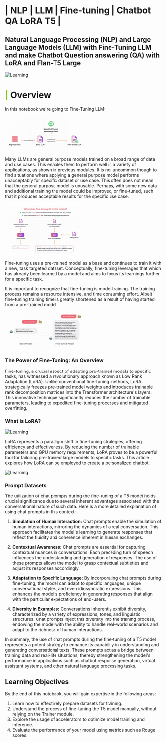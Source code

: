 # | NLP | LLM | Fine-tuning | Chatbot QA LoRA T5 |

## Natural Language Processing (NLP) and Large Language Models (LLM) with Fine-Tuning LLM and make Chatbot Question answering (QA) with LoRA and Flan-T5 Large

![Learning](https://t3.ftcdn.net/jpg/06/14/01/52/360_F_614015247_EWZHvC6AAOsaIOepakhyJvMqUu5tpLfY.jpg)

# <b><span style='color:#78D118'>|</span> Overview</b>

In this notebook we're going to Fine-Tuning LLM:

<img src="https://github.com/YanSte/NLP-LLM-Fine-tuning-Trainer/blob/main/img_2.png?raw=true" alt="Learning" width="50%">

Many LLMs are general purpose models trained on a broad range of data and use cases. This enables them to perform well in a variety of applications, as shown in previous modules. It is not uncommon though to find situations where applying a general purpose model performs unacceptably for specific dataset or use case. This often does not mean that the general purpose model is unusable. Perhaps, with some new data and additional training the model could be improved, or fine-tuned, such that it produces acceptable results for the specific use case.

<img src="https://github.com/YanSte/NLP-LLM-Fine-tuning-Trainer/blob/main/img_1.png?raw=true" alt="Learning" width="50%">

Fine-tuning uses a pre-trained model as a base and continues to train it with a new, task targeted dataset. Conceptually, fine-tuning leverages that which has already been learned by a model and aims to focus its learnings further for a specific task.

It is important to recognize that fine-tuning is model training. The training process remains a resource intensive, and time consuming effort. Albeit fine-tuning training time is greatly shortened as a result of having started from a pre-trained model. 

<img src="https://github.com/YanSte/NLP-LLM-Fine-tuning-Trainer/blob/main/img_3.png?raw=true" alt="Learning" width="50%">


### The Power of Fine-Tuning: An Overview
Fine-tuning, a crucial aspect of adapting pre-trained models to specific tasks, has witnessed a revolutionary approach known as Low Rank Adaptation (LoRA). Unlike conventional fine-tuning methods, LoRA strategically freezes pre-trained model weights and introduces trainable rank decomposition matrices into the Transformer architecture's layers. This innovative technique significantly reduces the number of trainable parameters, leading to expedited fine-tuning processes and mitigated overfitting.

### What is LoRA?

<img src="https://miro.medium.com/v2/resize:fit:1400/format:webp/0*kzZ2_LZqBO9_hTi3.png" alt="Learning" width="50%">

LoRA represents a paradigm shift in fine-tuning strategies, offering efficiency and effectiveness. By reducing the number of trainable parameters and GPU memory requirements, LoRA proves to be a powerful tool for tailoring pre-trained large models to specific tasks. This article explores how LoRA can be employed to create a personalized chatbot.

<img src="https://github.com/YanSte/NLP-LLM-Fine-tuning-T5-Small-Reviews/blob/main/img_1.png?raw=true" alt="Learning" width="50%">

### Prompt Datasets

The utilization of chat prompts during the fine-tuning of a T5 model holds crucial significance due to several inherent advantages associated with the conversational nature of such data. Here is a more detailed explanation of using chat prompts in this context:

1. **Simulation of Human Interaction:** Chat prompts enable the simulation of human interactions, mirroring the dynamics of a real conversation. This approach facilitates the model's learning to generate responses that reflect the fluidity and coherence inherent in human exchanges.

2. **Contextual Awareness:** Chat prompts are essential for capturing contextual nuances in conversations. Each preceding turn of speech influences the understanding and generation of responses. The use of these prompts allows the model to grasp contextual subtleties and adjust its responses accordingly.

3. **Adaptation to Specific Language:** By incorporating chat prompts during fine-tuning, the model can adapt to specific languages, unique conversational styles, and even idiosyncratic expressions. This enhances the model's proficiency in generating responses that align with the particular expectations of end-users.

4. **Diversity in Examples:** Conversations inherently exhibit diversity, characterized by a variety of expressions, tones, and linguistic structures. Chat prompts inject this diversity into the training process, endowing the model with the ability to handle real-world scenarios and adapt to the richness of human interactions.

In summary, the use of chat prompts during the fine-tuning of a T5 model represents a potent strategy to enhance its capability in understanding and generating conversational texts. These prompts act as a bridge between training data and real-life situations, thereby strengthening the model's performance in applications such as chatbot response generation, virtual assistant systems, and other natural language processing tasks.

## Learning Objectives

By the end of this notebook, you will gain expertise in the following areas:

1. Learn how to effectively prepare datasets for training.
2. Understand the process of fine-tuning the T5 model manually, without relying on the Trainer module.
3. Explore the usage of accelerators to optimize model training and inference.
4. Evaluate the performance of your model using metrics such as Rouge scores.
